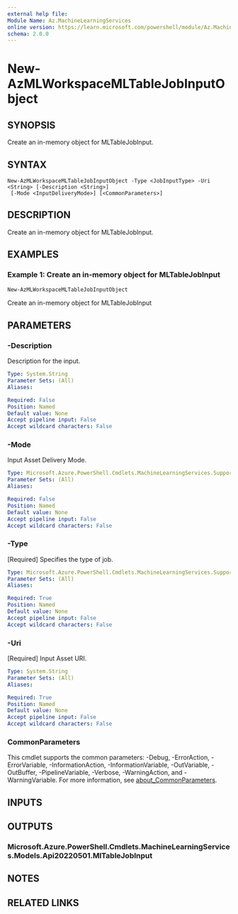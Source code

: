 ```yaml
---
external help file:
Module Name: Az.MachineLearningServices
online version: https://learn.microsoft.com/powershell/module/Az.MachineLearningServices/new-AzMLWorkspaceMLTableJobInputObject
schema: 2.0.0
---
```


# New-AzMLWorkspaceMLTableJobInputObject

## SYNOPSIS
Create an in-memory object for MLTableJobInput.

## SYNTAX

```
New-AzMLWorkspaceMLTableJobInputObject -Type <JobInputType> -Uri <String> [-Description <String>]
 [-Mode <InputDeliveryMode>] [<CommonParameters>]
```

## DESCRIPTION
Create an in-memory object for MLTableJobInput.

## EXAMPLES

### Example 1: Create an in-memory object for MLTableJobInput
```powershell
New-AzMLWorkspaceMLTableJobInputObject
```

Create an in-memory object for MLTableJobInput

## PARAMETERS

### -Description
Description for the input.

```yaml
Type: System.String
Parameter Sets: (All)
Aliases:

Required: False
Position: Named
Default value: None
Accept pipeline input: False
Accept wildcard characters: False
```

### -Mode
Input Asset Delivery Mode.

```yaml
Type: Microsoft.Azure.PowerShell.Cmdlets.MachineLearningServices.Support.InputDeliveryMode
Parameter Sets: (All)
Aliases:

Required: False
Position: Named
Default value: None
Accept pipeline input: False
Accept wildcard characters: False
```

### -Type
[Required] Specifies the type of job.

```yaml
Type: Microsoft.Azure.PowerShell.Cmdlets.MachineLearningServices.Support.JobInputType
Parameter Sets: (All)
Aliases:

Required: True
Position: Named
Default value: None
Accept pipeline input: False
Accept wildcard characters: False
```

### -Uri
[Required] Input Asset URI.

```yaml
Type: System.String
Parameter Sets: (All)
Aliases:

Required: True
Position: Named
Default value: None
Accept pipeline input: False
Accept wildcard characters: False
```

### CommonParameters
This cmdlet supports the common parameters: -Debug, -ErrorAction, -ErrorVariable, -InformationAction, -InformationVariable, -OutVariable, -OutBuffer, -PipelineVariable, -Verbose, -WarningAction, and -WarningVariable. For more information, see [about_CommonParameters](http://go.microsoft.com/fwlink/?LinkID=113216).

## INPUTS

## OUTPUTS

### Microsoft.Azure.PowerShell.Cmdlets.MachineLearningServices.Models.Api20220501.MlTableJobInput

## NOTES

## RELATED LINKS

